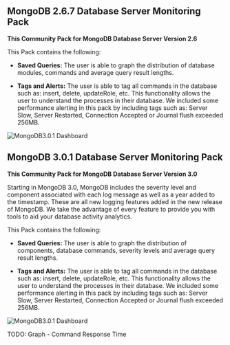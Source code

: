 MongoDB 2.6.7 Database Server Monitoring Pack
------------------------------------

**This Community Pack for MongoDB Database Server Version 2.6**

This Pack contains the following:

* **Saved Queries:** The user is able to graph the distribution of database modules, commands and average query result lengths. 

* **Tags and Alerts:** The user is able to tag all commands in the database such as: insert, delete, updateRole, etc. This functionality allows the user to understand the processes in their database. We included some performance alerting in this pack by including tags such as: Server Slow, Server Restarted, Connection Accepted or Journal flush exceeded 256MB.


![MongoDB3.0.1 Dashboard](https://raw.githubusercontent.com/siniar1990/le_community_packs/master/MongoDB/v2_6_7.png)

MongoDB 3.0.1 Database Server Monitoring Pack
------------------------------------

**This Community Pack for MongoDB Database Server Version 3.0**

Starting in MongoDB 3.0, MongoDB includes the severity level and component associated with each log message as well as a year added to the timestamp. These are all new logging features added in the new release of MongoDB. We take the advantage of every feature to provide you with tools to aid your database activity analytics. 

This Pack contains the following:

* **Saved Queries:** The user is able to graph the distribution of components, database commands, severity levels and average query result lengths.  

* **Tags and Alerts:** The user is able to tag all commands in the database such as: insert, delete, updateRole, etc. This functionality allows the user to understand the processes in their database. We included some performance alerting in this pack by including tags such as: Server Slow, Server Restarted, Connection Accepted or Journal flush exceeded 256MB.

![MongoDB3.0.1 Dashboard](https://github.com/siniar1990/le_community_packs/raw/master/MongoDB/v3_0_1.png)

TODO: Graph - Command Response Time